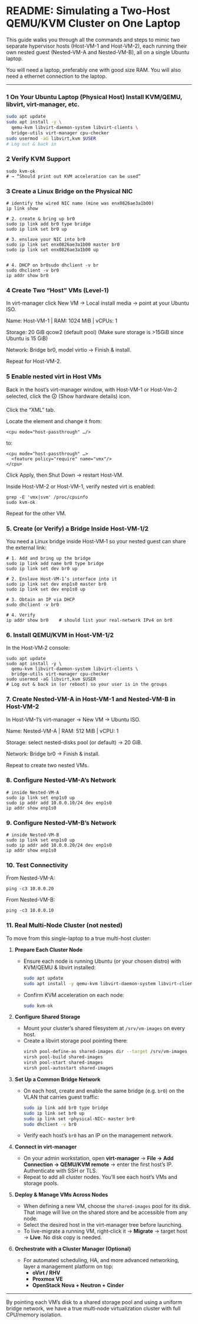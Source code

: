 # README: Simulating a Two‐Host QEMU/KVM Cluster on One Laptop

This guide walks you through all the commands and steps to mimic two separate hypervisor hosts (Host-VM-1 and Host-VM-2), each running their own nested guest (Nested-VM-A and Nested-VM-B), all on a single Ubuntu laptop. 

You will need a laptop, preferably one with good size RAM. You will also need a ethernet connection to the laptop.

---
### 1 On Your Ubuntu Laptop (Physical Host) Install KVM/QEMU, libvirt, virt-manager, etc.
```bash
sudo apt update
sudo apt install -y \
  qemu-kvm libvirt-daemon-system libvirt-clients \
  bridge-utils virt-manager cpu-checker
sudo usermod -aG libvirt,kvm $USER
# Log out & back in
```
### 2 Verify KVM Support
```
sudo kvm-ok
# → “Should print out KVM acceleration can be used”
```
### 3 Create a Linux Bridge on the Physical NIC
```
# identify the wired NIC name (mine was enx0826ae3a1b00)
ip link show

# 2. create & bring up br0
sudo ip link add br0 type bridge
sudo ip link set br0 up

# 3. enslave your NIC into br0
sudo ip link set enx0826ae3a1b00 master br0
sudo ip link set enx0826ae3a1b00 up


# 4. DHCP on br0sudo dhclient -v br
sudo dhclient -v br0
ip addr show br0
```
### 4 Create Two “Host” VMs (Level-1)
In virt-manager click New VM → Local install media → point at your Ubuntu ISO.

Name: Host-VM-1 | RAM: 1024 MiB | vCPUs: 1

Storage: 20 GiB qcow2 (default pool) (Make sure storage is >15GiB since Ubuntu is 15 GiB)

Network: Bridge br0, model virtio → Finish & install.

Repeat for Host-VM-2.
### 5 Enable nested virt in Host VMs

Back in the host’s virt-manager window, with Host-VM-1 or Host-Vm-2 selected, click the 🛈 (Show hardware details) icon.

Click the “XML” tab.

Locate the <cpu> element and change it from:
```
<cpu mode="host-passthrough" …/>
```
to:
```
<cpu mode="host-passthrough" …>
  <feature policy="require" name="vmx"/>
</cpu>
```
Click Apply, then Shut Down → restart Host-VM.

Inside Host-VM-2 or Host-VM-1, verify nested virt is enabled:
```
grep -E 'vmx|svm' /proc/cpuinfo
sudo kvm-ok
```
Repeat for the other VM.
### 5. Create (or Verify) a Bridge Inside Host‑VM‑1/2
You need a Linux bridge inside Host‑VM‑1 so your nested guest can share the external link:
```
# 1. Add and bring up the bridge
sudo ip link add name br0 type bridge
sudo ip link set dev br0 up

# 2. Enslave Host‑VM‑1’s interface into it
sudo ip link set dev enp1s0 master br0
sudo ip link set dev enp1s0 up

# 3. Obtain an IP via DHCP
sudo dhclient -v br0

# 4. Verify
ip addr show br0    # should list your real‐network IPv4 on br0
```
### 6. Install QEMU/KVM in Host‑VM-1/2
In the Host‑VM‑2 console:
```
sudo apt update
sudo apt install -y \
  qemu-kvm libvirt-daemon-system libvirt-clients \
  bridge-utils virt-manager cpu-checker
sudo usermod -aG libvirt,kvm $USER
# Log out & back in (or reboot) so your user is in the groups
```

### 7. Create Nested-VM-A in Host-VM-1 and Nested-VM-B in Host-VM-2
In Host-VM-1’s virt-manager → New VM → Ubuntu ISO.

Name: Nested-VM-A | RAM: 512 MiB | vCPU: 1

Storage: select nested-disks pool (or default) → 20 GiB.

Network: Bridge br0 → Finish & install.

Repeat to create two nested VMs.

### 8. Configure Nested-VM-A’s Network
```
# inside Nested-VM-A
sudo ip link set enp1s0 up
sudo ip addr add 10.0.0.10/24 dev enp1s0
ip addr show enp1s0
```
### 9. Configure Nested-VM-B’s Network
```
# inside Nested-VM-B
sudo ip link set enp1s0 up
sudo ip addr add 10.0.0.20/24 dev enp1s0
ip addr show enp1s0
```
### 10. Test Connectivity
From Nested-VM-A:
```
ping -c3 10.0.0.20
```
From Nested-VM-B:
```
ping -c3 10.0.0.10
```
### 11. Real Multi-Node Cluster (not nested)
To move from this single-laptop to a true multi-host cluster:


1. **Prepare Each Cluster Node**  
   - Ensure each node is running Ubuntu (or your chosen distro) with KVM/QEMU & libvirt installed:  
     ```bash
     sudo apt update
     sudo apt install -y qemu-kvm libvirt-daemon-system libvirt-clients bridge-utils
     ```  
   - Confirm KVM acceleration on each node:  
     ```bash
     sudo kvm-ok
     ```

2. **Configure Shared Storage**  
   - Mount your cluster’s shared filesystem  at `/srv/vm-images` on every host.  
   - Create a libvirt storage pool pointing there:  
     ```bash
     virsh pool-define-as shared-images dir --target /srv/vm-images
     virsh pool-build shared-images
     virsh pool-start shared-images
     virsh pool-autostart shared-images
     ```

3. **Set Up a Common Bridge Network**  
   - On each host, create and enable the same bridge (e.g. `br0`) on the VLAN that carries guest traffic:  
     ```bash
     sudo ip link add br0 type bridge
     sudo ip link set br0 up
     sudo ip link set <physical-NIC> master br0
     sudo dhclient -v br0
     ```
   - Verify each host’s `br0` has an IP on the management network.

4. **Connect in virt‑manager**  
   - On your admin workstation, open **virt-manager** → **File → Add Connection → QEMU/KVM remote** → enter the first host’s IP. Authenticate with SSH or TLS.  
   - Repeat to add all cluster nodes. You’ll see each host’s VMs and storage pools.

5. **Deploy & Manage VMs Across Nodes**  
   - When defining a new VM, choose the `shared-images` pool for its disk. That image will live on the shared store and be accessible from any node.  
   - Select the desired host in the virt-manager tree before launching.  
   - To live-migrate a running VM, right‑click it → **Migrate** → target host → **Live**. No disk copy is needed.

6. **Orchestrate with a Cluster Manager (Optional)**  
   - For automated scheduling, HA, and more advanced networking, layer a management platform on top:  
     - **oVirt / RHV**  
     - **Proxmox VE**  
     - **OpenStack Nova + Neutron + Cinder**  
---

By pointing each VM’s disk to a shared storage pool and using a uniform bridge network, we have a true multi‑node virtualization cluster with full CPU/memory isolation.
